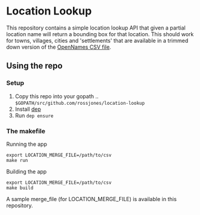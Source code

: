 # Location Lookup

This repository contains a simple location lookup API that given a partial location name will return a bounding box for that location.  This should work for towns, villages, cities and 'settlements' that are available in a trimmed down version of the [OpenNames CSV file](https://www.ordnancesurvey.co.uk/opendatadownload/products.html#OPNAME).

## Using the repo

### Setup

1. Copy this repo into your gopath .. `$GOPATH/src/github.com/rossjones/location-lookup`
2. Install [dep](https://github.com/golang/dep)
3. Run `dep ensure`

### The makefile

Running the app

```
export LOCATION_MERGE_FILE=/path/to/csv
make run
```

Building the app

```
export LOCATION_MERGE_FILE=/path/to/csv
make build
```

A sample merge_file (for LOCATION_MERGE_FILE) is available in this repository.
